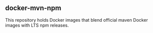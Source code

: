 docker-mvn-npm
--------------

This repository holds Docker images that blend official
maven Docker images with LTS npm releases.
